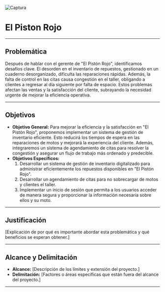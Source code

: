 ![Captura](https://github.com/JuanFachas/Repositorio-PR/assets/173213965/dd3b9629-39d8-4991-9e2d-64749cc9a383)

# El Piston Rojo

---

## Problemática

Después de hablar con el gerente de "El Pistón Rojo", identificamos desafíos clave. El desorden en el inventario de repuestos, gestionado en un cuaderno desorganizado, dificulta las reparaciones rápidas. Además, la falta de control en las citas causa congestión en el taller, obligando a clientes a regresar al día siguiente por falta de espacio. Estos problemas afectan las ventas y la satisfacción del cliente, subrayando la necesidad urgente de mejorar la eficiencia operativa.

---

## Objetivos

- **Objetivo General:** Para mejorar la eficiencia y la satisfacción en "El Pistón Rojo", proponemos implementar un sistema de gestión de inventario eficiente. Esto reducirá los tiempos de espera en las reparaciones de motos y mejorará la experiencia del cliente. Además, integraremos un sistema de agendamiento de citas para resolver la congestión y asegurar un flujo de trabajo más ordenado y predecible.
- **Objetivos Específicos:** 
  1. Desarrollar un sistema de gestión de inventario digitalizado para administrar eficientemente los repuestos disponibles en "El Pistón Rojo".
  2. Desarrollar un agendamiento de citas para no sobrecargar de motos y clientes el taller.
  3. Implementar un inicio de sesión que permita a los usuarios acceder de manera segura y proporcionar la información necesaria sobre ellos y su moto.

---

## Justificación

[Explicación de por qué es importante abordar esta problemática y qué beneficios se esperan obtener.]

---

## Alcance y Delimitación

- **Alcance:** [Descripción de los límites y extensión del proyecto.]
- **Delimitación:** [Factores o áreas específicas que están fuera del alcance del proyecto.]

---
